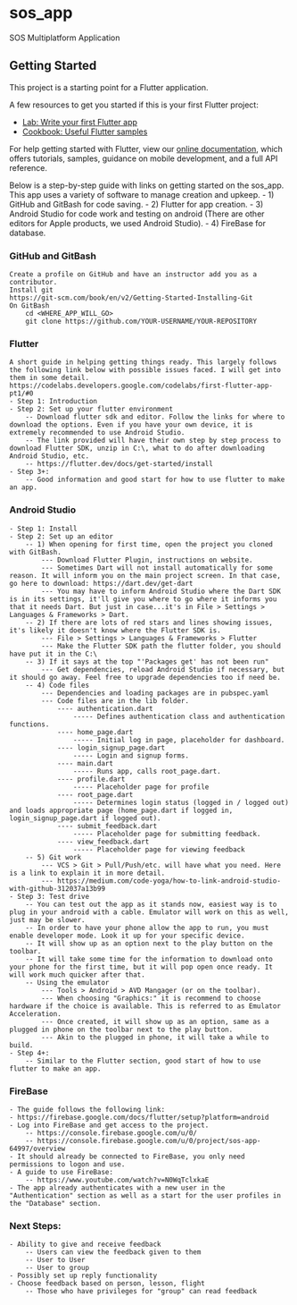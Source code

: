 # sos_app

SOS Multiplatform Application

## Getting Started

This project is a starting point for a Flutter application.

A few resources to get you started if this is your first Flutter project:

- [Lab: Write your first Flutter app](https://flutter.dev/docs/get-started/codelab)
- [Cookbook: Useful Flutter samples](https://flutter.dev/docs/cookbook)

For help getting started with Flutter, view our
[online documentation](https://flutter.dev/docs), which offers tutorials,
samples, guidance on mobile development, and a full API reference.


Below is a step-by-step guide with links on getting started on the sos_app.
This app uses a variety of software to manage creation and upkeep.
	- 1) GitHub and GitBash for code saving.
	- 2) Flutter for app creation.
	- 3) Android Studio for code work and testing on android (There are other editors for Apple products, we used Android Studio).
	- 4) FireBase for database.

### GitHub and GitBash
	Create a profile on GitHub and have an instructor add you as a contributor.
	Install git
	https://git-scm.com/book/en/v2/Getting-Started-Installing-Git
	On GitBash
		cd <WHERE_APP_WILL_GO>
		git clone https://github.com/YOUR-USERNAME/YOUR-REPOSITORY

### Flutter
    A short guide in helping getting things ready. This largely follows the following link below with possible issues faced. I will get into them in some detail.
	https://codelabs.developers.google.com/codelabs/first-flutter-app-pt1/#0
	- Step 1: Introduction
	- Step 2: Set up your flutter environment
		-- Download flutter sdk and editor. Follow the links for where to download the options. Even if you have your own device, it is extremely recommended to use Android Studio.
		-- The link provided will have their own step by step process to download Flutter SDK, unzip in C:\, what to do after downloading Android Studio, etc.
		-- https://flutter.dev/docs/get-started/install
	- Step 3+:
		-- Good information and good start for how to use flutter to make an app.

### Android Studio
	- Step 1: Install
	- Step 2: Set up an editor
		-- 1) When opening for first time, open the project you cloned with GitBash.
			--- Download Flutter Plugin, instructions on website.
			--- Sometimes Dart will not install automatically for some reason. It will inform you on the main project screen. In that case, go here to download: https://dart.dev/get-dart
			--- You may have to inform Android Studio where the Dart SDK is in its settings, it'll give you where to go where it informs you that it needs Dart. But just in case...it's in File > Settings > Languages & Frameworks > Dart.
		-- 2) If there are lots of red stars and lines showing issues, it's likely it doesn't know where the Flutter SDK is.
			--- File > Settings > Languages & Frameworks > Flutter
			--- Make the Flutter SDK path the flutter folder, you should have put it in the C:\
		-- 3) If it says at the top "'Packages get' has not been run"
			--- Get dependencies, reload Android Studio if necessary, but it should go away. Feel free to upgrade dependencies too if need be.
		-- 4) Code files
			--- Dependencies and loading packages are in pubspec.yaml
			--- Code files are in the lib folder.
				---- authentication.dart
					----- Defines authentication class and authentication functions.
				---- home_page.dart
					----- Initial log in page, placeholder for dashboard.
				---- login_signup_page.dart
					----- Login and signup forms.
				---- main.dart
					----- Runs app, calls root_page.dart.
				---- profile.dart
					----- Placeholder page for profile
				---- root_page.dart
					----- Determines login status (logged in / logged out) and loads appropriate page (home_page.dart if logged in, login_signup_page.dart if logged out).
				---- submit_feedback.dart
					----- Placeholder page for submitting feedback.
				---- view_feedback.dart
					----- Placeholder page for viewing feedback
		-- 5) Git work
			--- VCS > Git > Pull/Push/etc. will have what you need. Here is a link to explain it in more detail.
			--- https://medium.com/code-yoga/how-to-link-android-studio-with-github-312037a13b99
	- Step 3: Test drive
		-- You can test out the app as it stands now, easiest way is to plug in your android with a cable. Emulator will work on this as well, just may be slower.
		-- In order to have your phone allow the app to run, you must enable developer mode. Look it up for your specific device.
		-- It will show up as an option next to the play button on the toolbar.
		-- It will take some time for the information to download onto your phone for the first time, but it will pop open once ready. It will work much quicker after that.
		-- Using the emulator
			--- Tools > Android > AVD Mangager (or on the toolbar).
			--- When choosing "Graphics:" it is recommend to choose hardware if the choice is available. This is referred to as Emulator Acceleration.
			--- Once created, it will show up as an option, same as a plugged in phone on the toolbar next to the play button.
			--- Akin to the plugged in phone, it will take a while to build.
	- Step 4+:
		-- Similar to the Flutter section, good start of how to use flutter to make an app.

### FireBase
	- The guide follows the following link:
	- https://firebase.google.com/docs/flutter/setup?platform=android
	- Log into FireBase and get access to the project.
		-- https://console.firebase.google.com/u/0/
		-- https://console.firebase.google.com/u/0/project/sos-app-64997/overview
	- It should already be connected to FireBase, you only need permissions to logon and use.
	- A guide to use FireBase:
		-- https://www.youtube.com/watch?v=N0WqTclxkaE
	- The app already authenticates with a new user in the "Authentication" section as well as a start for the user profiles in the "Database" section.

### Next Steps:
	- Ability to give and receive feedback
		-- Users can view the feedback given to them
		-- User to User
		-- User to group
	- Possibly set up reply functionality
	- Choose feedback based on person, lesson, flight
		-- Those who have privileges for "group" can read feedback